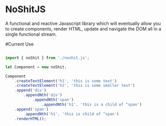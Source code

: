# NoShitJS

A functional and reactive Javascript library which will eventually allow you to create components, render HTML, update and navigate the DOM all in a single functional stream. 

#Current Use

```javascript

import { noShit } from './noshit.js';

let Component = new noShit;

Component
    .createTextElement('h1', 'this is some text')
    .createTextElement('h2', 'this is some smaller text')
    .append('div')
        .appendNth('div')
            .appendNth('span')
                .appendNth('h1', 'this is a child of ^span')
    .append('span')
        .appendNth('h1', 'this is child of ^span')
    .renderHTML();
    
```
